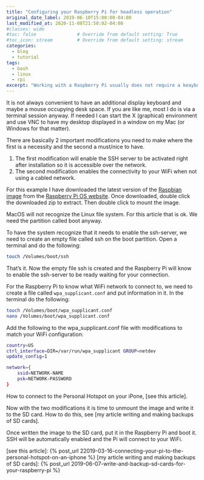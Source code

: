 ```yaml
---
title: "Configuring your Raspberry Pi for headless operation"
original_date_label: 2019-06-10T15:00:00-04:00
last_modified_at: 2020-11-08T21:50:02-04:00
#classes: wide
#toc: false               # Override from default setting: True
#toc_icon: stream         # Override from default setting: stream
categories:
  - blog
  - tutorial
tags:
  - bash
  - linux
  - rpi
excerpt: "Working with a Raspberry Pi usually does not require a keayboard, mouse and display for me. This article will learn you how to modify an OS image that will be capably booting into a working system."
---
```


It is not always convenient to have an additional display keyboard and maybe a mouse occupying desk space. If you are like me, most I do is via a terminal session anyway. If needed I can start the X (graphical) environment and use VNC to have my desktop displayed in a window on my Mac (or Windows for that matter).

There are basically 2 important modifications you need to make where the first is a necessity and the second a must/nice to have.

1. The first modification will enable the SSH server to be activated right after installation so it is accessible over the network.
2. The second modification enables the connectivity to your WiFi when not using a cabled network.

For this example I have downloaded the latest version of the [Raspbian image] from the [Raspberry Pi OS website]. Once downloaded, double click the downloaded zip to extract. Then double click to mount the image.

MacOS will not recognize the Linux file system. For this article that is ok. We need the partition called boot anyway.

To have the system recognize that it needs to enable the ssh-server, we need to create an empty file called ssh on the boot partition. Open a terminal and do the following:

```bash
touch /Volumes/boot/ssh
```

That’s it. Now the empty file ssh is created and the Raspberry Pi will know to enable the ssh-server to be ready waiting for your connection.

For the Raspberry Pi to know what WiFi network to connect to, we need to create a file called `wpa_supplicant.conf` and put information in it. In the terminal do the following:

```bash
touch /Volumes/boot/wpa_supplicant.conf
nano /Volumes/boot/wpa_supplicant.conf
```

Add the following to the wpa_supplicant.conf file with modifications to match your WiFi configuration:

```bash
country=US
ctrl_interface=DIR=/var/run/wpa_supplicant GROUP=netdev
update_config=1

network={
    ssid=NETWORK-NAME
    psk=NETWORK-PASSWORD
}
```

How to connect to the Personal Hotspot on your iPone, [see this article].

Now with the two modifications it is time to unmount the image and write it to the SD card. How to do this, see [my article writing and making backups of SD cards].

Once written the image to the SD card, put it in the Raspberry Pi and boot it. SSH will be automatically enabled and the Pi will connect to your WiFi.



[Raspbian image]: https://downloads.raspberrypi.org/raspbian_latest
[Raspberry Pi OS website]: https://www.raspberrypi.org/downloads/raspberry-pi-os/
[see this article]: {% post_url 22019-03-16-connecting-your-pi-to-the-personal-hotspot-on-an-iphone %}
[my article writing and making backups of SD cards]: {% post_url 2019-06-07-write-and-backup-sd-cards-for-your-raspberry-pi %}


